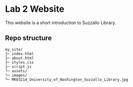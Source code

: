 # Lab 2 Website

This website is a short introduction to Suzzallo Library.

## Repo structure
```
my_site/
├─ index.html
├─ about.html
├─ styles.css
├─ script.js
└─ assets/
└─ images/
└─ MK03214_University_of_Washington_Suzzallo_Library.jpg
```
